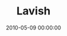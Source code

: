 ---
layout: series
series: "Lavish"
permalink: "/lavish/"
title: "Lavish"
date: 2010-05-09 00:00:00
endDate: 2010-06-06 00:00:00
description: "When we hear the word ''lavish'' we might think of over-indulgence, excess and even waste. But from everything we read in the Bible, lavish is probably the best way to describe God's goodness toward us. The real question is whether or not we're willing to receive all that He wants to give us. Join us as we take a look at God's lavish love for us."
src: "http://s3.amazonaws.com/crossroads-media/images/Lavish_90x90.jpg"
---